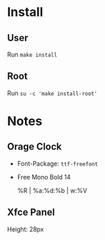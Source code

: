 Install
=======
User
----
Run `make install`

Root
----
Run `su -c 'make install-root'`


Notes
=====
Orage Clock
-----------
* Font-Package: `ttf-freefont`
* Free Mono Bold 14

    %R | %a:%d:%b | w:%V

Xfce Panel
----------
Height: 28px
